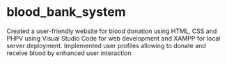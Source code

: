 # blood_bank_system
Created a user-friendly website for blood donation using HTML, CSS and PHPV using Visual Studio Code for web development and XAMPP for local server deployment. Implemented user profiles allowing to donate and receive blood by enhanced user interaction
